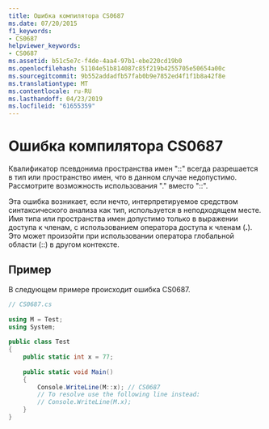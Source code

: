 ```yaml
---
title: Ошибка компилятора CS0687
ms.date: 07/20/2015
f1_keywords:
- CS0687
helpviewer_keywords:
- CS0687
ms.assetid: b51c5e7c-f4de-4aa4-97b1-ebe220cd19b0
ms.openlocfilehash: 51104e51b814087c85f219b4255705e50654a00c
ms.sourcegitcommit: 9b552addadfb57fab0b9e7852ed4f1f1b8a42f8e
ms.translationtype: MT
ms.contentlocale: ru-RU
ms.lasthandoff: 04/23/2019
ms.locfileid: "61655359"
---
```

# <a name="compiler-error-cs0687"></a>Ошибка компилятора CS0687
Квалификатор псевдонима пространства имен "::" всегда разрешается в тип или пространство имен, что в данном случае недопустимо. Рассмотрите возможность использования "." вместо "::".  
  
 Эта ошибка возникает, если нечто, интерпретируемое средством синтаксического анализа как тип, используется в неподходящем месте. Имя типа или пространства имен допустимо только в выражении доступа к членам, с использованием оператора доступа к членам (**.**). Это может произойти при использовании оператора глобальной области (::) в другом контексте.  
  
## <a name="example"></a>Пример  
 В следующем примере происходит ошибка CS0687.  
  
```csharp  
// CS0687.cs  
  
using M = Test;  
using System;  
  
public class Test   
{  
    public static int x = 77;  
  
    public static void Main()   
    {  
        Console.WriteLine(M::x); // CS0687  
        // To resolve use the following line instead:  
        // Console.WriteLine(M.x);  
    }  
}  
```
